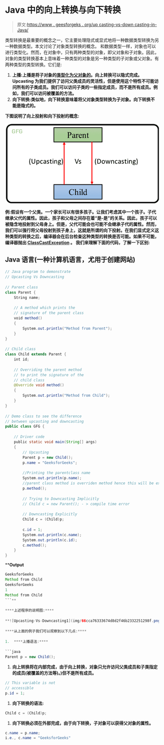 # Java 中的向上转换与向下转换

> 原文:[https://www . geesforgeks . org/up casting-vs-down casting-in-Java/](https://www.geeksforgeeks.org/upcasting-vs-downcasting-in-java/)

类型转换是最重要的概念之一，它主要处理隐式或显式地将一种数据类型转换为另一种数据类型。本文讨论了对象类型转换的概念。
和数据类型一样，对象也可以进行类型化。然而，在对象中，只有两种类型的对象，即父对象和子对象。因此，对象的类型转换基本上意味着一种类型的对象是另一种类型的子对象或父对象。有两种类型的类型转换。它们是:

1.  **上播:**上播是将子对象的[类型化为父对象的](https://www.geeksforgeeks.org/type-conversion-java-examples/)**。向上转换可以隐式完成。Upcasting 为我们提供了访问父类成员的灵活性，但是使用这个特性不可能访问所有的子类成员。我们可以访问子类的一些指定成员，而不是所有成员。例如，我们可以访问被覆盖的方法。**
2.  ****向下转换:**类似地，向下转换意味着将**父对象类型转换为子对象**。向下转换不能是隐式的。**

**下图说明了向上投射和向下投射的概念:** 

**![Upcasting-Vs-Downcasting](img/8e98e316e4e2dff9552967df0b7b9d77.png)**

****例:**假设有一个父类。一个家长可以有很多孩子。让我们考虑其中一个孩子。子代继承父代的属性。因此，孩子和父母之间存在着“是-是”的关系。因此，孩子可以被隐含地**投射到父母身上**。但是，父代可能会也可能不会继承子代的属性。然而，我们可以强行将父母投射到孩子身上，这就是所谓的**向下投射**。在我们显式定义这种类型的转换之后，编译器会在后台检查这种类型的转换是否可能。如果不可能，编译器抛出 [ClassCastException](https://www.geeksforgeeks.org/built-exceptions-java-examples/) 。
我们来理解下面的代码，了解一下区别:** 

## **Java 语言(一种计算机语言，尤用于创建网站)**

```java
// Java program to demonstrate
// Upcasting Vs Downcasting

// Parent class
class Parent {
    String name;

    // A method which prints the
    // signature of the parent class
    void method()
    {
        System.out.println("Method from Parent");
    }
}

// Child class
class Child extends Parent {
    int id;

    // Overriding the parent method
    // to print the signature of the
    // child class
    @Override void method()
    {
        System.out.println("Method from Child");
    }
}

// Demo class to see the difference
// between upcasting and downcasting
public class GFG {

    // Driver code
    public static void main(String[] args)
    {
        // Upcasting
        Parent p = new Child();
        p.name = "GeeksforGeeks";

        //Printing the parentclass name
        System.out.println(p.name);
        //parent class method is overriden method hence this will be executed
        p.method();

        // Trying to Downcasting Implicitly
        // Child c = new Parent(); - > compile time error

        // Downcasting Explicitly
        Child c = (Child)p;

        c.id = 1;
        System.out.println(c.name);
        System.out.println(c.id);
        c.method();
    }
}
```

****Output**

```java
GeeksforGeeks
Method from Child
GeeksforGeeks
1
Method from Child
```** 

****上述程序的说明图:**** 

**![Upcasting-Vs-Downcasting1](img/66cca76333674d8d2f46b2332251298f.png)**

****从上面的例子我们可以观察到以下几点:**** 

1.  ****上播语法:**** 

```java
Parent p = new Child();
```

1.  **向上转换将在内部完成，由于向上转换，对象只允许访问父类成员和子类指定的成员(被覆盖的方法等)。)但不是所有成员。** 

```java
// This variable is not 
// accessible
p.id = 1; 
```

1.  ****向下转换的语法:**** 

```java
Child c = (Child)p;
```

1.  **向下转换必须在外部完成，由于向下转换，子对象可以获得父对象的属性。** 

```java
c.name = p.name;
i.e., c.name = "GeeksforGeeks"
```
